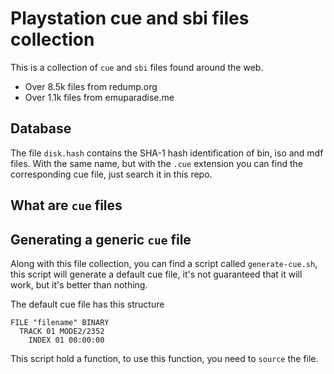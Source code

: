 # Playstation cue and sbi files collection

This is a collection of `cue` and `sbi` files found around the web.

* Over 8.5k files from redump.org
* Over 1.1k files from emuparadise.me

## Database

The file `disk.hash` contains the SHA-1 hash identification of bin, iso and mdf files. With the same name, but with the `.cue` extension you can find the corresponding cue file, just search it in this repo.



## What are `cue` files

## Generating a generic `cue` file

Along with this file collection, you can find a script called `generate-cue.sh`, this script will generate a default cue file, it's not guaranteed that it will work, but it's better than nothing.

The default cue file has this structure

```
FILE "filename" BINARY
  TRACK 01 MODE2/2352
    INDEX 01 00:00:00
```

This script hold a function, to use this function, you need to `source` the file.